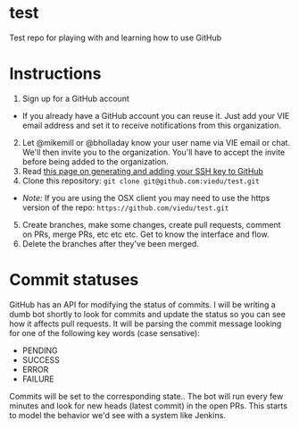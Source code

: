 test
====

Test repo for playing with and learning how to use GitHub


# Instructions

1. Sign up for a GitHub account
  * If you already have a GitHub account you can reuse it.  Just add your VIE email address and set it to receive notifications from this organization.
2. Let @mikemill or @bholladay know your user name via VIE email or chat.  We'll then invite you to the organization.  You'll have to accept the invite before being added to the organization.
3. Read [this page on generating and adding your SSH key to GitHub](https://help.github.com/articles/generating-ssh-keys)
4. Clone this repository: `git clone git@github.com:viedu/test.git`
  * *Note:* If you are using the OSX client you may need to use the https version of the repo: `https://github.com/viedu/test.git`
5. Create branches, make some changes, create pull requests, comment on PRs, merge PRs, etc etc etc.  Get to know the interface and flow.
6. Delete the branches after they've been merged.

# Commit statuses

GitHub has an API for modifying the status of commits.  I will be writing a dumb bot shortly to look for commits and update the status so you can see how it affects pull requests.  It will be parsing the commit message looking for one of the following key words (case sensative):
* PENDING
* SUCCESS
* ERROR
* FAILURE

Commits will be set to the corresponding state..  The bot will run every few minutes and look for new heads (latest commit) in the open PRs.  This starts to model the behavior we'd see with a system like Jenkins.
